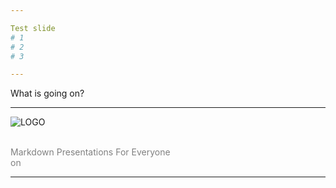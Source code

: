 ```yaml
---

Test slide
# 1
# 2
# 3

---
```


What is going on?

---

![LOGO](https://static1.squarespace.com/static/525c0425e4b0804fa25a01bb/t/54d3dad4e4b03a40912e3e3a/1423170263865/?format=1000w)

<br>
<span style="color:gray">Markdown Presentations For Everyone</span>
<br>
<span style="color:gray">on</span>
<br>

---
